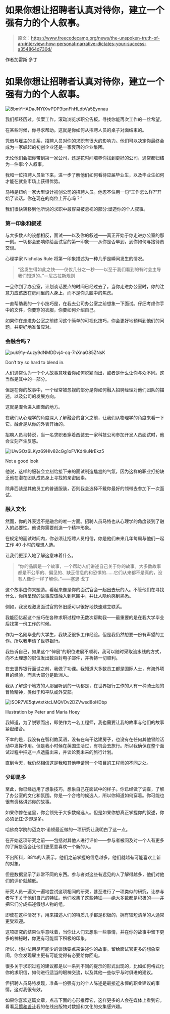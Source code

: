 # 如果你想让招聘者认真对待你，建立一个强有力的个人叙事。

> 原文：<https://www.freecodecamp.org/news/the-unspoken-truth-of-an-interview-how-personal-narrative-dictates-your-success-a354864d730d/>

作者加雷斯·多丁

# 如果你想让招聘者认真对待你，建立一个强有力的个人叙事。

![8bmYHADaJNYiXwPDP3tsnFhHLdbVa5Eynnau](img/860c4b6dc32990566c51e3635f203d8a.png)

我们都经历过。伏案工作。滚动浏览求职公告板。寻找你能再次工作的一丝希望。

在某些时候，你寻求帮助。这就是你如何从招聘人员的桌子对面结束的。

凭借与雇主的关系，招聘人员对你的求职有很大的影响力。他们可以决定你最终会成为一家崛起的初创企业还是一家衰落的企业集团。

无论他们会把你带到第一家公司，还是花时间培养你找到更好的公司，通常都归结为一件事:个人叙事。

我和一位招聘人员坐下来，进一步了解他们如何看待应届毕业生，以及毕业生如何才能在就业市场上获得优势。

马特是纽约一家大型设计初创公司的招聘人员。他忍不住用一句“工作怎么样?”开始了谈话。你在现在的岗位上开心吗？”

我们很快转移到他所说的求职中最容易被忽视的部分:塑造你的个人叙事。

### **第一印象和叙述**

与大多数人的设想相反，面试——以及你的叙述——真正开始于你走进办公室的那一刻。一切都会影响你给面试官的第一印象——从你是否早到，到你如何与接待员交谈。

心理学家 Nicholas Rule 将第一印象描述为一种几乎是瞬间发生的情况。

> “这发生得如此之快——仅仅几分之一秒——以至于我们看到的有时会主导我们知道的。”—尼古拉斯规则

一旦你到了办公室，计划谈话要点的时间已经过去了。当你走进办公室时，你的注意力应该放在房间里的人身上，而不是你头脑中的焦虑。

一直帮助我的一个小技巧是，在我去公司办公室之前想象一下面试。仔细考虑你手中的文件，你要穿的衣服，你要如何介绍自己。

如果你在走进办公室之前练习这个简单的可视化技巧，你会更好地预料到他们的问题，并更好地准备应对。

### 会融合吗？

![puk91y-Auzy9dNMDDvj4-cq-7nXnaG85ZNsK](img/4ced87ef71b27b87d81c725f9856f954.png)

Don’t try so hard to blend in.

人们通常认为一个个人故事意味着你如何脱颖而出，或者是什么让你与众不同。这当然是其中的一部分。

但是在你的故事中，一个经常被忽视的部分是你如何融入招聘经理对他们团队的描述，以及公司的发展方向。

这就是混合进入画面的地方。

在我们从心理学的角度深入了解融合的含义之前，让我们从物理学的角度来看一下它。融合是从你的外表开始的。

招聘人员马特说，当一名求职者穿着西装去一家科技公司参加开发人员面试时，他会立刻产生反感。

![IUwGOz6LKyz69Hlv82cGg1oFVKd4iuNrEkz5](img/d55c94eda55a10732f399e00b6f13e22.png)

Not a good look

他说，这样的服装会立刻给接下来的面试制造尴尬的气氛，因为这样的职业打扮缺乏他在潜在团队成员身上寻找的亲密因素。

除非西装是其他员工的普通服装，否则我会选择不戴你最好的领带去参加下一次面试。

### 融入文化

然而，你的外表远不是融合的唯一方面。招聘人员马特也从心理学的角度谈到了融入的必要性。他说你需要创造一个精神形象。

在规定的面试时间内，你必须让招聘人员相信，你是他们未来几年每周与他们一起工作 40 小时的理想人选。

让我们更深入地了解这意味着什么。

> “你的品牌是一个故事，一个帮助人们讲述自己关于你的故事。大多数故事都是不公平的、偏见的、缺乏信息的和恐惧的……它们从来都不是真的，没有人像你一样了解你。”——塞思·戈丁

这个故事由你来塑造。看起来像是你的面试官会一起出去玩的人。不管他们在寻找什么，你所呈现的故事应该融入到氛围中，并让人隐约感到熟悉。

例如，我发现激发面试官的怀旧感可以很好地快速建立联系。

我能回忆起这个技巧在各种求职过程中无数次帮助我——最重要的是在我大学毕业后找第一份工作的时候。

作为一名刚毕业的大学生，我缺乏很多工作经验。但是我仍然想要一份有声望的工作。所以我申请了世界银行。

我告诉自己，如果这个“伸展”的职位进展不顺利，我可以随时采取流水线的方式，向不太理想的职位发出数百封电子邮件，并祈祷一切顺利。

在去世界银行面试之前，我做了功课。我知道大多数员工都是国际人士，有海外项目的经验，而且大部分是欧洲人。

我从了解这个地方的人那里听到的一切都是，在世界银行工作的人有一种骑士般的冒险精神，类似于和平队或外交部。

![ISOR7VE5qtwtxtktcLMQVOv2DZVwsd8oHDbp](img/5d11f3a6c13411349dfe0c0aa7d5a300.png)

Illustration by Peter and Maria Hoey

我知道，为了脱颖而出，即使作为一名工程师，我也需要让我的故事与他们的故事紧密结合。

不幸的是，我没有在智利教英语，没有在乌干达建房子，也没有在任何其他冒险活动中发挥作用。但是我小时候在英国生活过，有机会去旅行。所以我确保在整个面试过程中把这一点透露出来，并谈论我未来的旅行计划。

直到今天，我仍然相信这是我和其他申请同一个项目的工程师的不同之处。

### 少即是多

至此，你已经运用了想象技巧，想象自己在面试中的样子。你已经做了调查，了解了办公室的文化和氛围。你是一个合格的候选人，所以你知道如何穿着。你可能也很有资格讲述你的故事。

如果你停在这里，你会领先于大多数候选人。但是如果你想真正掌握你的叙述，你必须记住:少即是多。

哈佛商学院的迈克尔·诺顿最近做的一项研究让我明白了这一点。

在开始这项研究之前——包括对其他人进行评价——参与者被问及对一个人有更多的了解是否会让他们更愿意喜欢一个新的人。

不出所料，88%的人表示，他们之前掌握的信息越多，他们就越有可能喜欢上新的对象。

但是数据显示了非常不同的东西。参与者对这些有远见的人了解得越多，他们对他们的评价就越低。

研究人员一遍又一遍地尝试这项相同的研究，甚至进行了一项类似的研究，让参与者写下关于他们自己的特征。他们收集了这些特征——绝大多数都是积极的——并把它们分成描述假想人物的组。

即使在这种情况下，用来描述人们的特质几乎都是积极的，拥有较短清单的人通常更受欢迎。

这项研究的结果似乎意味着，当你让人们去想象一些事情，并在你的故事中留下更多的神秘时，你更有可能留下积极的印象。

所以，想办法用尽可能少的谈话要点来讲述你的故事。留给面试官更多的想象空间，你会发现雇主更有可能觉得有必要给你回电。

很多关于求职过程的建议都是以一系列不同的提示的形式出现的，比如如何格式化你的求职信，如何进行适当的眼神交流，以及其他一些似乎与时俱进的建议。

但招聘人员马特发现，准备一份强有力的个人陈述是最接近永恒的职业建议的事情。这对我很有效。

如果你喜欢这篇文章，点击下面的心形推荐它，这样更多的人会在媒体上看到它。看看[习惯和设计](http://habitsanddesign.com)我的在线出版物对数据和文化的交集感兴趣。